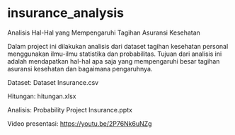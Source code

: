 # insurance_analysis
Analisis Hal-Hal yang Mempengaruhi Tagihan Asuransi Kesehatan

Dalam project ini dilakukan analisis dari dataset tagihan kesehatan personal menggunakan ilmu-ilmu statistika dan probabilitas. Tujuan dari analisis ini adalah mendapatkan hal-hal apa saja yang mempengaruhi besar tagihan asuransi kesehatan dan bagaimana pengaruhnya.

Dataset: Dataset Insurance.csv

Hitungan: hitungan.xlsx

Analisis: Probability Project Insurance.pptx

Video presentasi: https://youtu.be/2P76Nk6uNZg
